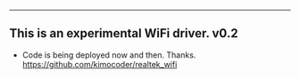 


  ----------------------------------------------------------------------------------
  This is an experimental WiFi driver.                                          v0.2
  ----------------------------------------------------------------------------------

  * Code is being deployed now and then. Thanks.
    https://github.com/kimocoder/realtek_wifi
